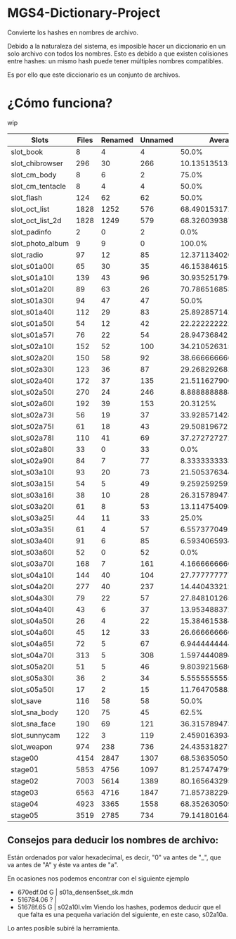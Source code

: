 # MGS4-Dictionary-Project
Convierte los hashes en nombres de archivo.

Debido a la naturaleza del sistema, es imposible hacer un diccionario en un solo archivo con todos los nombres. Esto es debido a que existen colisiones entre hashes: un mismo hash puede tener múltiples nombres compatibles.

Es por ello que este diccionario es un conjunto de archivos.

# ¿Cómo funciona?
wip

|Slots|Files|Renamed|Unnamed|Average|Notes|
|---|---|---|---|---|---|
|slot_book|8|4|4|50.0%||
|slot_chibrowser|296|30|266|10.135135135135135%||
|slot_cm_body|8|6|2|75.0%||
|slot_cm_tentacle|8|4|4|50.0%||
|slot_flash|124|62|62|50.0%||
|slot_oct_list|1828|1252|576|68.49015317286653%||
|slot_oct_list_2d|1828|1249|579|68.32603938730854%||
|slot_padinfo|2|0|2|0.0%||
|slot_photo_album|9|9|0|100.0%|Done|
|slot_radio|97|12|85|12.371134020618557%||
|slot_s01a00l|65|30|35|46.15384615384615%||
|slot_s01a10l|139|43|96|30.93525179856115%||
|slot_s01a20l|89|63|26|70.78651685393258%||
|slot_s01a30l|94|47|47|50.0%||
|slot_s01a40l|112|29|83|25.892857142857142%||
|slot_s01a50l|54|12|42|22.22222222222222%||
|slot_s01a57l|76|22|54|28.94736842105263%||
|slot_s02a10l|152|52|100|34.21052631578947%||
|slot_s02a20l|150|58|92|38.666666666666664%||
|slot_s02a30l|123|36|87|29.26829268292683%||
|slot_s02a40l|172|37|135|21.511627906976745%||
|slot_s02a50l|270|24|246|8.88888888888889%||
|slot_s02a60l|192|39|153|20.3125%||
|slot_s02a73l|56|19|37|33.92857142857143%||
|slot_s02a75l|61|18|43|29.508196721311474%||
|slot_s02a78l|110|41|69|37.27272727272727%||
|slot_s02a80l|33|0|33|0.0%||
|slot_s02a90l|84|7|77|8.333333333333334%||
|slot_s03a10l|93|20|73|21.50537634408602%||
|slot_s03a15l|54|5|49|9.25925925925926%||
|slot_s03a16l|38|10|28|26.31578947368421%||
|slot_s03a20l|61|8|53|13.114754098360656%||
|slot_s03a25l|44|11|33|25.0%||
|slot_s03a35l|61|4|57|6.557377049180328%||
|slot_s03a40l|91|6|85|6.593406593406593%||
|slot_s03a60l|52|0|52|0.0%||
|slot_s03a70l|168|7|161|4.166666666666667%||
|slot_s04a10l|144|40|104|27.77777777777778%||
|slot_s04a20l|277|40|237|14.440433212996389%||
|slot_s04a30l|79|22|57|27.848101265822784%||
|slot_s04a40l|43|6|37|13.953488372093023%||
|slot_s04a50l|26|4|22|15.384615384615385%||
|slot_s04a60l|45|12|33|26.666666666666668%||
|slot_s04a65l|72|5|67|6.944444444444445%||
|slot_s04a70l|313|5|308|1.597444089456869%||
|slot_s05a20l|51|5|46|9.803921568627452%||
|slot_s05a30l|36|2|34|5.555555555555555%||
|slot_s05a50l|17|2|15|11.764705882352942%||
|slot_save|116|58|58|50.0%||
|slot_sna_body|120|75|45|62.5%||
|slot_sna_face|190|69|121|36.31578947368421%||
|slot_sunnycam|122|3|119|2.459016393442623%||
|slot_weapon|974|238|736|24.435318275154003%||
|stage00|4154|2847|1307|68.53635050553683%||
|stage01|5853|4756|1097|81.25747479924824%||
|stage02|7003|5614|1389|80.1656432957304%||
|stage03|6563|4716|1847|71.85738229468231%||
|stage04|4923|3365|1558|68.35263050985172%||
|stage05|3519|2785|734|79.14180164819551%||

## Consejos para deducir los nombres de archivo:
Están ordenados por valor hexadecimal, es decir, "0" va antes de "\_", que va antes de "A" y éste va antes de "a".

En ocasiones nos podemos encontrar con el siguiente ejemplo
- 670edf.0d G | s01a_densen5set_sk.mdn
- 516784.06 ? |
- 51678f.65 G | s02a10l.vlm
Viendo los hashes, podemos deducir que el que falta es una pequeña variación del siguiente, en este caso, s02a10a.

Lo antes posible subiré la herramienta.

